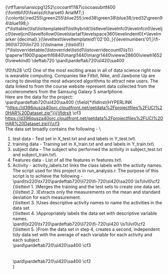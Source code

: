 {\rtf1\ansi\ansicpg1252\cocoartf1187\cocoasubrtf400
{\fonttbl\f0\fswiss\fcharset0 ArialMT;}
{\colortbl;\red255\green255\blue255;\red38\green38\blue38;\red32\green94\blue198;}
{\*\listtable{\list\listtemplateid1\listhybrid{\listlevel\levelnfc0\levelnfcn0\leveljc0\leveljcn0\levelfollow0\levelstartat1\levelspace360\levelindent0{\*\levelmarker \{decimal\}.}{\leveltext\leveltemplateid1\'02\'00.;}{\levelnumbers\'01;}\fi-360\li720\lin720 }{\listname ;}\listid1}}
{\*\listoverridetable{\listoverride\listid1\listoverridecount0\ls1}}
\paperw11900\paperh16840\margl1440\margr1440\vieww28600\viewh16520\viewkind0
\deftab720
\pard\pardeftab720\sl420\sa400

\f0\fs28 \cf2 One of the most exciting areas in all of data science right now is wearable computing. Companies like Fitbit, Nike, and Jawbone Up are racing to develop the most advanced algorithms to attract new users. The data linked to from the course website represent data collected from the accelerometers from the Samsung Galaxy S smartphone.\
Here are the data for the project:\
\pard\pardeftab720\sl420\sa400
{\field{\*\fldinst{HYPERLINK "https://d396qusza40orc.cloudfront.net/getdata%2Fprojectfiles%2FUCI%20HAR%20Dataset.zip"}}{\fldrslt \cf3 https://d396qusza40orc.cloudfront.net/getdata%2Fprojectfiles%2FUCI%20HAR%20Dataset.zip}}\cf3 \
The data set broadly contains the following - \
1. test data - Test set  in X_test.txt and and labels in Y_test.txt\
2. training data - Training set  in X_train.txt and and labels in Y_train.txt\
3. subject data - The subject who performed the activity in subject_test.txt and subject_train.txt\
4. Features data - List of all the features in features.txt\
5. Activity - activity_labels.txt links the class labels with the activity names.\
The script used for this project is in run_analysis.r. The purpose of this script is to achieve the following - \
\pard\tx220\tx720\pardeftab720\li720\fi-720\sl420\sa200
\ls1\ilvl0\cf2 {\listtext	1.	}Merges the training and the test sets to create one data set.\
{\listtext	2.	}Extracts only the measurements on the mean and standard deviation for each measurement.\
{\listtext	3.	}Uses descriptive activity names to name the activities in the data set\
{\listtext	4.	}Appropriately labels the data set with descriptive variable names.\
\pard\tx220\tx720\pardeftab720\li720\fi-720\sl420
\ls1\ilvl0\cf2 {\listtext	5.	}From the data set in step 4, creates a second, independent tidy data set with the average of each variable for each activity and each subject.\
\pard\pardeftab720\sl420\sa400
\cf3 \
\
\
\pard\pardeftab720\sl420\sa400
\cf2 \
}